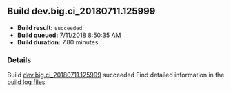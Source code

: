 ## Build dev.big.ci_20180711.125999
- **Build result:** `succeeded`
- **Build queued:** 7/11/2018 8:50:35 AM
- **Build duration:** 7.80 minutes
### Details
Build [dev.big.ci_20180711.125999](https://winappstudio.visualstudio.com/web/build.aspx?pcguid=a4ef43be-68ce-4195-a619-079b4d9834c2&builduri=vstfs%3a%2f%2f%2fBuild%2fBuild%2f25999) succeeded
Find detailed information in the [build log files](https://uwpctdiags.blob.core.windows.net/buildlogs/dev.big.ci_20180711.125999_logs.zip)
